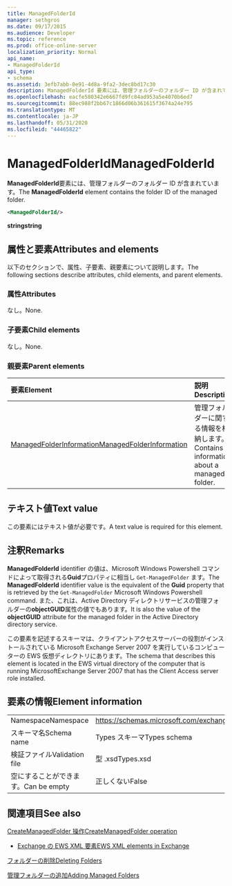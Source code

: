 ```yaml
---
title: ManagedFolderId
manager: sethgros
ms.date: 09/17/2015
ms.audience: Developer
ms.topic: reference
ms.prod: office-online-server
localization_priority: Normal
api_name:
- ManagedFolderId
api_type:
- schema
ms.assetid: 3efb7abb-0e91-4d8a-9fa2-3dec8bd17c30
description: ManagedFolderId 要素には、管理フォルダーのフォルダー ID が含まれています。
ms.openlocfilehash: eacfe580342e6667fd9fc84ad953a5e4070b6ed7
ms.sourcegitcommit: 88ec988f2bb67c1866d06b361615f3674a24e795
ms.translationtype: MT
ms.contentlocale: ja-JP
ms.lasthandoff: 05/31/2020
ms.locfileid: "44465822"
---
```

# <a name="managedfolderid"></a><span data-ttu-id="36a62-103">ManagedFolderId</span><span class="sxs-lookup"><span data-stu-id="36a62-103">ManagedFolderId</span></span>

<span data-ttu-id="36a62-104">**ManagedFolderId**要素には、管理フォルダーのフォルダー ID が含まれています。</span><span class="sxs-lookup"><span data-stu-id="36a62-104">The **ManagedFolderId** element contains the folder ID of the managed folder.</span></span> 
  
```xml
<ManagedFolderId/>
```

 <span data-ttu-id="36a62-105">**string**</span><span class="sxs-lookup"><span data-stu-id="36a62-105">**string**</span></span>
## <a name="attributes-and-elements"></a><span data-ttu-id="36a62-106">属性と要素</span><span class="sxs-lookup"><span data-stu-id="36a62-106">Attributes and elements</span></span>

<span data-ttu-id="36a62-107">以下のセクションで、属性、子要素、親要素について説明します。</span><span class="sxs-lookup"><span data-stu-id="36a62-107">The following sections describe attributes, child elements, and parent elements.</span></span>
  
### <a name="attributes"></a><span data-ttu-id="36a62-108">属性</span><span class="sxs-lookup"><span data-stu-id="36a62-108">Attributes</span></span>

<span data-ttu-id="36a62-109">なし。</span><span class="sxs-lookup"><span data-stu-id="36a62-109">None.</span></span>
  
### <a name="child-elements"></a><span data-ttu-id="36a62-110">子要素</span><span class="sxs-lookup"><span data-stu-id="36a62-110">Child elements</span></span>

<span data-ttu-id="36a62-111">なし。</span><span class="sxs-lookup"><span data-stu-id="36a62-111">None.</span></span>
  
### <a name="parent-elements"></a><span data-ttu-id="36a62-112">親要素</span><span class="sxs-lookup"><span data-stu-id="36a62-112">Parent elements</span></span>

|<span data-ttu-id="36a62-113">**要素**</span><span class="sxs-lookup"><span data-stu-id="36a62-113">**Element**</span></span>|<span data-ttu-id="36a62-114">**説明**</span><span class="sxs-lookup"><span data-stu-id="36a62-114">**Description**</span></span>|
|:-----|:-----|
|[<span data-ttu-id="36a62-115">ManagedFolderInformation</span><span class="sxs-lookup"><span data-stu-id="36a62-115">ManagedFolderInformation</span></span>](managedfolderinformation.md) <br/> |<span data-ttu-id="36a62-116">管理フォルダーに関する情報を格納します。</span><span class="sxs-lookup"><span data-stu-id="36a62-116">Contains information about a managed folder.</span></span>  <br/> |
   
## <a name="text-value"></a><span data-ttu-id="36a62-117">テキスト値</span><span class="sxs-lookup"><span data-stu-id="36a62-117">Text value</span></span>

<span data-ttu-id="36a62-118">この要素にはテキスト値が必要です。</span><span class="sxs-lookup"><span data-stu-id="36a62-118">A text value is required for this element.</span></span>
  
## <a name="remarks"></a><span data-ttu-id="36a62-119">注釈</span><span class="sxs-lookup"><span data-stu-id="36a62-119">Remarks</span></span>

<span data-ttu-id="36a62-120">**ManagedFolderId** identifier の値は、Microsoft Windows Powershell コマンドによって取得される**Guid**プロパティに相当し `Get-ManagedFolder` ます。</span><span class="sxs-lookup"><span data-stu-id="36a62-120">The **ManagedFolderId** identifier value is the equivalent of the **Guid** property that is retrieved by the  `Get-ManagedFolder` Microsoft Windows Powershell command.</span></span> <span data-ttu-id="36a62-121">また、これは、Active Directory ディレクトリサービスの管理フォルダーの**objectGUID**属性の値でもあります。</span><span class="sxs-lookup"><span data-stu-id="36a62-121">It is also the value of the **objectGUID** attribute for the managed folder in the Active Directory directory service.</span></span> 
  
<span data-ttu-id="36a62-122">この要素を記述するスキーマは、クライアントアクセスサーバーの役割がインストールされている Microsoft Exchange Server 2007 を実行しているコンピューターの EWS 仮想ディレクトリにあります。</span><span class="sxs-lookup"><span data-stu-id="36a62-122">The schema that describes this element is located in the EWS virtual directory of the computer that is running MicrosoftExchange Server 2007 that has the Client Access server role installed.</span></span>
  
## <a name="element-information"></a><span data-ttu-id="36a62-123">要素の情報</span><span class="sxs-lookup"><span data-stu-id="36a62-123">Element information</span></span>

|||
|:-----|:-----|
|<span data-ttu-id="36a62-124">Namespace</span><span class="sxs-lookup"><span data-stu-id="36a62-124">Namespace</span></span>  <br/> |https://schemas.microsoft.com/exchange/services/2006/types  <br/> |
|<span data-ttu-id="36a62-125">スキーマ名</span><span class="sxs-lookup"><span data-stu-id="36a62-125">Schema name</span></span>  <br/> |<span data-ttu-id="36a62-126">Types スキーマ</span><span class="sxs-lookup"><span data-stu-id="36a62-126">Types schema</span></span>  <br/> |
|<span data-ttu-id="36a62-127">検証ファイル</span><span class="sxs-lookup"><span data-stu-id="36a62-127">Validation file</span></span>  <br/> |<span data-ttu-id="36a62-128">型 .xsd</span><span class="sxs-lookup"><span data-stu-id="36a62-128">Types.xsd</span></span>  <br/> |
|<span data-ttu-id="36a62-129">空にすることができます。</span><span class="sxs-lookup"><span data-stu-id="36a62-129">Can be empty</span></span>  <br/> |<span data-ttu-id="36a62-130">正しくない</span><span class="sxs-lookup"><span data-stu-id="36a62-130">False</span></span>  <br/> |
   
## <a name="see-also"></a><span data-ttu-id="36a62-131">関連項目</span><span class="sxs-lookup"><span data-stu-id="36a62-131">See also</span></span>



[<span data-ttu-id="36a62-132">CreateManagedFolder 操作</span><span class="sxs-lookup"><span data-stu-id="36a62-132">CreateManagedFolder operation</span></span>](createmanagedfolder-operation.md)


- [<span data-ttu-id="36a62-133">Exchange の EWS XML 要素</span><span class="sxs-lookup"><span data-stu-id="36a62-133">EWS XML elements in Exchange</span></span>](ews-xml-elements-in-exchange.md)


[<span data-ttu-id="36a62-134">フォルダーの削除</span><span class="sxs-lookup"><span data-stu-id="36a62-134">Deleting Folders</span></span>](https://msdn.microsoft.com/library/1958add5-5071-4239-adb2-40f7a7d74aee%28Office.15%29.aspx)
  
[<span data-ttu-id="36a62-135">管理フォルダーの追加</span><span class="sxs-lookup"><span data-stu-id="36a62-135">Adding Managed Folders</span></span>](https://msdn.microsoft.com/library/846658c6-7043-40fb-8439-19f97c2a967f%28Office.15%29.aspx)

